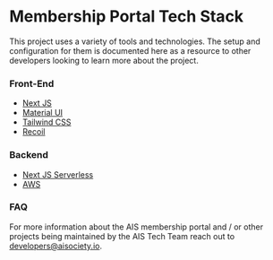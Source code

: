 # Membership Portal Tech Stack

This project uses a variety of tools and technologies. The setup and configuration for them is documented here as a resource to other developers looking to learn more about the project.

### Front-End

 - [Next JS](https://nextjs.org)
 - [Material UI](https://mui.com)
 - [Tailwind CSS](https://tailwindcss.com)
 - [Recoil](https://recoiljs.org)

### Backend

 - [Next JS Serverless](https://nextjs.org/docs/api-routes/introduction)
 - [AWS](https://aws.amazon.com)

### FAQ

For more information about the AIS membership portal and / or other projects being maintained by the AIS Tech Team reach out to [developers@aisociety.io](developers@aisociety.io).